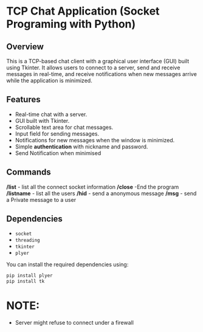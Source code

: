 # TCP Chat Application (Socket Programing with Python) 

## Overview
This is a TCP-based chat client with a graphical user interface (GUI) built using Tkinter. It allows users to connect to a server, send and receive messages in real-time, and receive notifications when new messages arrive while the application is minimized.

## Features
- Real-time chat with a server.
- GUI built with Tkinter.
- Scrollable text area for chat messages.
- Input field for sending messages.
- Notifications for new messages when the window is minimized.
- Simple **authentication** with nickname and password.
- Send Notification when minimised
## Commands
**/list** - list all the connect socket information
**/close** -End the program
**/listname** - list all the users
**/hid** **<message>** - send a anonymous message
**/msg** **<username>** **<message>** - send a Private message to a user

## Dependencies
- `socket`
- `threading`
- `tkinter`
- `plyer`

You can install the required dependencies using:
```bash
pip install plyer
pip install tk
```
# NOTE:
- Server might refuse to connect under a firewall


